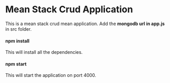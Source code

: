 # Mean Stack Crud Application

This is a mean stack crud mean application. Add the **mongodb url in app.js** in src folder.

#### npm install

This will install all the dependencies.

#### npm start

This will start the application on port 4000.
